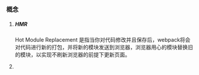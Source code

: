 ### 概念

1. ##### HMR

   Hot Module Replacement 是指当你对代码修改并且保存后，webpack将会对代码进行新的打包，并将新的模块发送到浏览器，浏览器用心的模块替换旧的模块，以实现不刷新浏览器的前提下更新页面。

2. 

